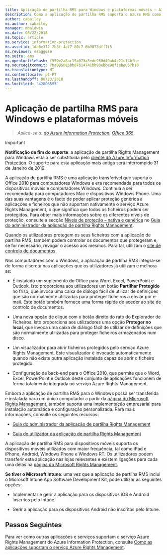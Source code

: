 ```yaml
---
title: Aplicação de partilha RMS para Windows e plataformas móveis – AIP
description: Como a aplicação de partilha RMS suporta o Azure RMS como uma aplicação gratuita e transferível que é necessária para suportar o Office 2010, mas que também é recomendada para computadores com o Windows, computadores Mac e dispositivos móveis.
author: cabailey
ms.author: cabailey
manager: mbaldwin
ms.date: 08/22/2018
ms.topic: article
ms.service: information-protection
ms.assetid: 1da6e372-2b3f-4af7-80f7-6b9073dff7f5
ms.reviewer: esaggese
ms.suite: ems
ms.openlocfilehash: f950e2a8ac15a073a5edc960d49ab4e21c14bfbe
ms.sourcegitcommit: 7ba9850e5bb07b14741bb90ebbe98f1ebe057b10
ms.translationtype: MT
ms.contentlocale: pt-PT
ms.lasthandoff: 08/23/2018
ms.locfileid: "42806593"
---
```

# <a name="rms-sharing-application-for-windows-and-mobile-platforms"></a>Aplicação de partilha RMS para Windows e plataformas móveis

>*Aplica-se a: [do Azure Information Protection](https://azure.microsoft.com/pricing/details/information-protection), [Office 365](http://download.microsoft.com/download/E/C/F/ECF42E71-4EC0-48FF-AA00-577AC14D5B5C/Azure_Information_Protection_licensing_datasheet_EN-US.pdf)*

> [!IMPORTANT]
> **Notificação de fim do suporte**: a aplicação de partilha Rights Management para Windows está a ser substituída pelo [cliente do Azure Information Protection](./rms-client/aip-client.md). O suporte para esta aplicação mais antiga será interrompido 31 de Janeiro de 2019. 
 
A aplicação de partilha RMS é uma aplicação transferível que suporta o Office 2010 para computadores Windows e era recomendada para todos os dispositivos móveis e computadores Windows. Continua a ser recomendada para computadores Mac e dispositivos Windows Phone. Uma das suas vantagens é o facto de poder aplicar proteção genérica a aplicações e ficheiros que não suportam nativamente o serviço Azure Rights Management, o que significa que todos os ficheiros podem ser protegidos. Para obter mais informações sobre os diferentes níveis de proteção, consulte a secção [Níveis de proteção – nativa e genérica](./rms-client/sharing-app-admin-guide-technical.md#levels-of-protection--native-and-generic) no [Guia do administrador da aplicação de partilha Rights Management](./rms-client/sharing-app-admin-guide.md).

Quando os utilizadores protegem os seus ficheiros com a aplicação de partilha RMS, também podem controlar os documentos que protegeram e, se for necessário, revogar o acesso aos mesmos. Para tal, utilizam o [site de controlo de documentos](http://go.microsoft.com/fwlink/?LinkId=529562).

Nos computadores com o Windows, a aplicação de partilha RMS integra-se de forma discreta nas aplicações que os utilizadores já utilizam e melhora-as:

-   É instalado um suplemento do Office para Word, Excel, PowerPoint e Outlook. Isto proporciona aos utilizadores um botão **Partilhar Protegido** no friso, que invoca uma caixa de diálogo fácil de utilizar de definições que são normalmente utilizadas para proteger ficheiros a enviar por e-mail. Este botão também fornece uma forma rápida de aceder ao site de controlo de documentos.

-   Uma nova opção de clique com o botão direito do rato do Explorador de Ficheiros. Isto proporciona aos utilizadores uma opção **Proteger no local**, que invoca uma caixa de diálogo fácil de utilizar de definições que são normalmente utilizadas para proteger ficheiros armazenados num disco.

-   Um visualizador para abrir ficheiros protegidos pelo serviço Azure Rights Management. Este visualizador é invocado automaticamente quando não existe outra aplicação instalada capaz de abrir o ficheiro protegido.

-   Configuração de back-end para o Office 2010, que permite que o Word, Excel, PowerPoint e Outlook deste conjunto de aplicações funcionem de forma totalmente integrada no serviço Azure Rights Management.

Embora a aplicação de partilha RMS para o Windows possa ser transferida e instalada para um único computador a partir da [página do Microsoft Rights Management](http://go.microsoft.com/fwlink/?LinkId=303970), também suporta uma implementação empresarial para instalação automática e configuração personalizada. Para mais informações, consulte os seguintes recursos:

-   [Guia do administrador da aplicação de partilha Rights Management](./rms-client/sharing-app-admin-guide.md)

-   [Guia do utilizador da aplicação de partilha Rights Management](./rms-client/sharing-app-user-guide.md)

A aplicação de partilha RMS para dispositivos móveis suporta os dispositivos móveis utilizados com maior frequência, tal como iPad e iPhone, Android, Windows Phone e Windows RT. Os utilizadores podem transferir esta aplicação nas lojas relevantes e existem ligações para cada uma delas na [página do Microsoft Rights Management](http://go.microsoft.com/fwlink/?LinkId=303970).

**Se tiver o Microsoft Intune**: uma vez que a aplicação de partilha RMS inclui o Microsoft Intune App Software Development Kit, pode utilizar as seguintes opções:

-   Implementar e gerir a aplicação para os dispositivos iOS e Android inscritos pelo Intune.

-   Gerir a aplicação para os dispositivos Android não inscritos pelo Intune.


## <a name="next-steps"></a>Passos Seguintes
Para ver como outras aplicações e serviços suportam o serviço Azure Rights Management do Azure Information Protection, consulte [Como as aplicações suportam o serviço Azure Rights Management](applications-support.md).

